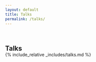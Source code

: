 ```yaml
---
layout: default
title: Talks
permalink: /talks/
---
```


<h1 id="talks"></h1>

<h2 style="margin: 60px 0px -15px;">Talks</h2>

{% include_relative _includes/talks.md %}
